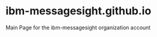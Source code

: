 ibm-messagesight.github.io
==========================

Main Page for the ibm-messagesight organization account
